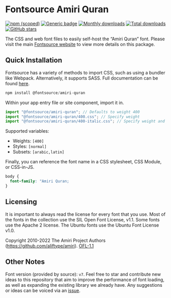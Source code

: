 # Fontsource Amiri Quran

[![npm (scoped)](https://img.shields.io/npm/v/@fontsource/amiri-quran?color=brightgreen)](https://www.npmjs.com/package/@fontsource/amiri-quran) [![Generic badge](https://img.shields.io/badge/fontsource-passing-brightgreen)](https://github.com/fontsource/fontsource) [![Monthly downloads](https://badgen.net/npm/dm/@fontsource/amiri-quran)](https://github.com/fontsource/fontsource) [![Total downloads](https://badgen.net/npm/dt/@fontsource/amiri-quran)](https://github.com/fontsource/fontsource) [![GitHub stars](https://img.shields.io/github/stars/fontsource/fontsource.svg?style=social&label=Star)](https://github.com/fontsource/fontsource/stargazers)

The CSS and web font files to easily self-host the “Amiri Quran” font. Please visit the main [Fontsource website](https://fontsource.org/fonts/amiri-quran) to view more details on this package.

## Quick Installation

Fontsource has a variety of methods to import CSS, such as using a bundler like Webpack. Alternatively, it supports SASS. Full documentation can be found [here](https://fontsource.org/docs/getting-started/introduction).

```javascript
npm install @fontsource/amiri-quran
```

Within your app entry file or site component, import it in.

```javascript
import "@fontsource/amiri-quran"; // Defaults to weight 400
import "@fontsource/amiri-quran/400.css"; // Specify weight
import "@fontsource/amiri-quran/400-italic.css"; // Specify weight and style

```

Supported variables:
- Weights: `[400]`
- Styles: `[normal]`
- Subsets: `[arabic,latin]`

Finally, you can reference the font name in a CSS stylesheet, CSS Module, or CSS-in-JS.

```css
body {
  font-family: "Amiri Quran;
}
```

## Licensing
It is important to always read the license for every font that you use.
Most of the fonts in the collection use the SIL Open Font License, v1.1. Some fonts use the Apache 2 license. The Ubuntu fonts use the Ubuntu Font License v1.0.

Copyright 2010-2022 The Amiri Project Authors (https://github.com/aliftype/amiri).
[OFL-1.1](http://scripts.sil.org/OFL)

## Other Notes
Font version (provided by source): `v7`.
Feel free to star and contribute new ideas to this repository that aim to improve the performance of font loading, as well as expanding the existing library we already have. Any suggestions or ideas can be voiced via an [issue](https://github.com/fontsource/fontsource/issues).